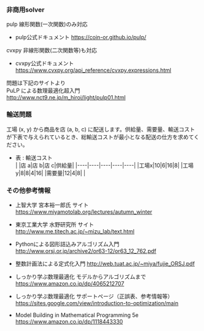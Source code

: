 ### 非商用solver

pulp 線形関数(一次関数)のみ対応  
- pulp公式ドキュメント
https://coin-or.github.io/pulp/

cvxpy 非線形関数(二次関数等)も対応  

- cvxpy公式ドキュメント
https://www.cvxpy.org/api_reference/cvxpy.expressions.html

問題は下記のサイトより  
PuLP による数理最適化超入門  
http://www.nct9.ne.jp/m_hiroi/light/pulp01.html

### 輸送問題
工場 (x, y) から商品を店 (a, b, c) に配送します。供給量、需要量、輸送コストが下表で与えられているとき、総輸送コストが最小となる配送の仕方を求めてください。  

- 表 : 輸送コスト  
|  |店 a|店 b|店 c|供給量|
|----|----|----|----|----|
|工場x|10|6|16|8|
|工場y|8|8|4|16|
|需要量|12|4|8|  |

### その他参考情報

- 上智大学 宮本裕一郎氏 サイト  
https://www.miyamotolab.org/lectures/autumn_winter

- 東京工業大学 水野研究所 サイト
http://www.me.titech.ac.jp/~mizu_lab/text.html

- Pythonによる図形詰込みアルゴリズム入門
http://www.orsj.or.jp/archive2/or63-12/or63_12_762.pdf

- 整数計画法による定式化入門
http://web.tuat.ac.jp/~miya/fujie_ORSJ.pdf

- しっかり学ぶ数理最適化 モデルからアルゴリズムまで
https://www.amazon.co.jp/dp/4065212707

- しっかり学ぶ数理最適化 サポートページ（正誤表、参考情報等）
https://sites.google.com/view/introduction-to-optimization/main

- Model Building in Mathematical Programming 5e
https://www.amazon.co.jp/dp/1118443330
